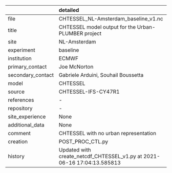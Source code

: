 |                   | detailed                                                                |
|:------------------|:------------------------------------------------------------------------|
| file              | CHTESSEL_NL-Amsterdam_baseline_v1.nc                                    |
| title             | CHTESSEL model output for the Urban-PLUMBER project                     |
| site              | NL-Amsterdam                                                            |
| experiment        | baseline                                                                |
| institution       | ECMWF                                                                   |
| primary_contact   | Joe McNorton                                                            |
| secondary_contact | Gabriele Arduini, Souhail Boussetta                                     |
| model             | CHTESSEL                                                                |
| source            | CHTESSEL-IFS-CY47R1                                                     |
| references        | -                                                                       |
| repository        | -                                                                       |
| site_experience   | None                                                                    |
| additional_data   | None                                                                    |
| comment           | CHTESSEL with no urban representation                                   |
| creation          | POST_PROC_CTL.py                                                        |
| history           | Updated with create_netcdf_CHTESSEL_v1.py at 2021-06-16 17:04:13.585813 |
